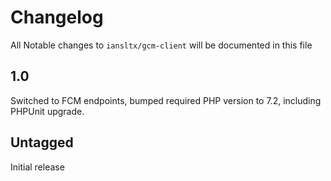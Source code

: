 # Changelog

All Notable changes to `iansltx/gcm-client` will be documented in this file

## 1.0

Switched to FCM endpoints, bumped required PHP version to 7.2, including PHPUnit upgrade.

## Untagged

Initial release
